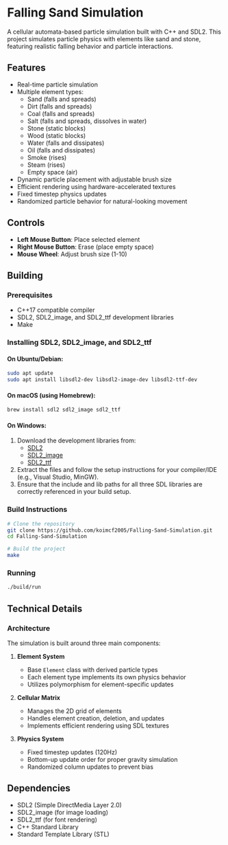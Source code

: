 # Falling Sand Simulation

A cellular automata-based particle simulation built with C++ and SDL2. This project simulates particle physics with elements like sand and stone, featuring realistic falling behavior and particle interactions.

## Features

- Real-time particle simulation  
- Multiple element types:
  - Sand (falls and spreads)
  - Dirt (falls and spreads)
  - Coal (falls and spreads)
  - Salt (falls and spreads, dissolves in water)
  - Stone (static blocks)
  - Wood (static blocks)
  - Water (falls and dissipates)
  - Oil (falls and dissipates)
  - Smoke (rises)
  - Steam (rises)
  - Empty space (air)
- Dynamic particle placement with adjustable brush size  
- Efficient rendering using hardware-accelerated textures  
- Fixed timestep physics updates  
- Randomized particle behavior for natural-looking movement  

## Controls

- **Left Mouse Button**: Place selected element  
- **Right Mouse Button**: Erase (place empty space)  
- **Mouse Wheel**: Adjust brush size (1-10)  

## Building

### Prerequisites

- C++17 compatible compiler  
- SDL2, SDL2_image, and SDL2_ttf development libraries  
- Make  

### Installing SDL2, SDL2_image, and SDL2_ttf

#### On Ubuntu/Debian:

```bash
sudo apt update
sudo apt install libsdl2-dev libsdl2-image-dev libsdl2-ttf-dev
```

#### On macOS (using Homebrew):

```bash
brew install sdl2 sdl2_image sdl2_ttf
```

#### On Windows:

1. Download the development libraries from:
   - [SDL2](https://www.libsdl.org/download-2.0.php)
   - [SDL2_image](https://www.libsdl.org/projects/SDL_image/)
   - [SDL2_ttf](https://www.libsdl.org/projects/SDL_ttf/)
2. Extract the files and follow the setup instructions for your compiler/IDE (e.g., Visual Studio, MinGW).
3. Ensure that the include and lib paths for all three SDL libraries are correctly referenced in your build setup.

### Build Instructions

```bash
# Clone the repository
git clone https://github.com/koimcf2005/Falling-Sand-Simulation.git
cd Falling-Sand-Simulation

# Build the project
make
```

### Running

```bash
./build/run
```

## Technical Details

### Architecture

The simulation is built around three main components:

1. **Element System**
   - Base `Element` class with derived particle types
   - Each element type implements its own physics behavior
   - Utilizes polymorphism for element-specific updates

2. **Cellular Matrix**
   - Manages the 2D grid of elements
   - Handles element creation, deletion, and updates
   - Implements efficient rendering using SDL textures

3. **Physics System**
   - Fixed timestep updates (120Hz)
   - Bottom-up update order for proper gravity simulation
   - Randomized column updates to prevent bias

## Dependencies

- SDL2 (Simple DirectMedia Layer 2.0)  
- SDL2_image (for image loading)  
- SDL2_ttf (for font rendering)  
- C++ Standard Library  
- Standard Template Library (STL)  
